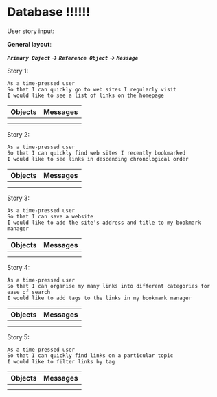 # Database !!!!!!

User story input:

**General layout**:

***```Primary Object``` → ```Reference Object``` → ```Message```***

Story 1:
```
As a time-pressed user
So that I can quickly go to web sites I regularly visit
I would like to see a list of links on the homepage
```

|Objects|Messages|
|---------------:|:-------------------:|
|||
|| |

Story 2:

```
As a time-pressed user
So that I can quickly find web sites I recently bookmarked
I would like to see links in descending chronological order
```

|Objects|Messages|
|---------------:|:-------------------:|
|||
|| |


Story 3:
```
As a time-pressed user
So that I can save a website
I would like to add the site's address and title to my bookmark manager
```

|Objects|Messages|
|---------------:|:-------------------:|
|||
|| |

Story 4:
```
As a time-pressed user
So that I can organise my many links into different categories for ease of search
I would like to add tags to the links in my bookmark manager
```

|Objects|Messages|
|---------------:|:-------------------:|
|||
|| |

Story 5:
```
As a time-pressed user
So that I can quickly find links on a particular topic
I would like to filter links by tag
```
|Objects|Messages|
|---------------:|:-------------------:|
|||
|| |
